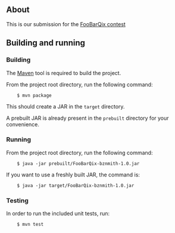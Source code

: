 
About
------

This is our submission for the [FooBarQix contest]

Building and running
--------------------

### Building ###

The [Maven] tool is required to build the project.

From the project root directory, run the following command:

		$ mvn package

This should create a JAR in the `target` directory.

A prebuilt JAR is already present in the `prebuilt` directory for your convenience.

### Running ###

From the project root directory, run the following command:

		$ java -jar prebuilt/FooBarQix-bznmith-1.0.jar

If you want to use a freshly built JAR, the command is:

		$ java -jar target/FooBarQix-bznmith-1.0.jar

### Testing ###

In order to run the included unit tests, run:

		$ mvn test


  [FooBarQix contest]: http://www.code-story.net/2011/11/16/foobarqix.html
  [Maven]: http://maven.apache.org/